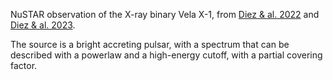NuSTAR observation of the X-ray binary Vela X-1, from [Diez & al. 2022](https://ui.adsabs.harvard.edu/abs/2022A%26A...660A..19D/abstract) and [Diez & al. 2023](https://ui.adsabs.harvard.edu/abs/2023A%26A...674A.147D/abstract).

The source is a bright accreting pulsar, with a spectrum that can be described with a powerlaw and a high-energy cutoff, with a partial covering factor.